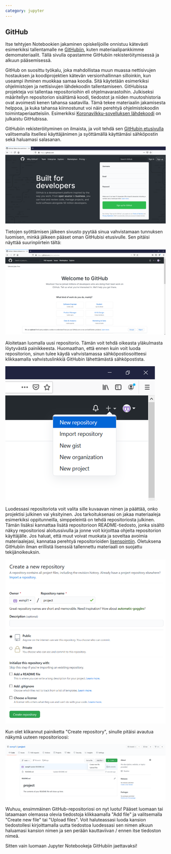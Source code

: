```yaml
---
category: jupyter
---
```


## GitHub

Itse tehtyjen Notebookien jakaminen opiskelijoille onnistuu kätevästi esimerkiksi tallentamalle ne [GitHubiin](https://github.com/), kuten materiaalipankkimme demomateriaalit. Tällä sivulla opastamme GitHubiin rekisteröitymisessä ja alkuun pääsemisessä.

GitHub on suosittu työkalu, joka mahdollistaa muun muassa nettisivujen hostauksen ja koodiprojektien kätevän versionhallinnan silloinkin, kun useampi ihminen muokkaa samaa koodia. Sitä käytetään esimerkiksi ohjelmistojen ja nettisivujen lähdekoodin tallentamiseen. GitHubissa projekteja voi tallentaa repositorioihin eli ohjelmavarastoihin. Julkiseksi määritellyn repositorion sisältämä koodi, tiedostot ja niiden muutoshistoria ovat avoimesti kenen tahansa saatavilla. Tämä tekee materiaalin jakamisesta helppoa, ja kuka tahansa kiinnostunut voi näin perehtyä ohjelmistokoodin toimintaperiaatteisiin. Esimerkiksi [Koronavilkku-sovelluksen lähdekoodi](https://github.com/THLfi) on julkaistu GitHubissa.

GitHubiin rekisteröityminen on ilmaista, ja voit tehdä sen [GitHubin etusivulla](https://github.com/) valitsemalla itsellesi käyttäjänimen ja syöttämällä käyttämäsi sähköpostin sekä haluamasi salasanan.

![GitHub-tunnuksen luominen](../assets/img/github-signup.png)

Tietojen syöttämisen jälkeen sivusto pyytää sinua vahvistamaan tunnuksen luomisen, minkä jälkeen pääset oman GitHubisi etusivulle. Sen pitäisi näyttää suurinpiirtein tältä:

![GitHub-etusivu](../assets/img/github-signedin.png)

Aloitetaan luomalla uusi repositorio. Tämän voit tehdä oikeasta yläkulmasta löytyvästä painikkeesta. Huomaathan, että ennen kuin voit luoda repositorion, sinun tulee käydä vahvistamassa sähköpostiosoitteesi klikkaamalla vahvistuslinkkiä GitHubin lähettämästä sähköpostista.

![GitHub uusi repositorio](../assets/img/github-new-repo.png)

Luodessasi repositoriota voit valita sille kuvaavan nimen ja päättää, onko projektisi julkinen vai yksityinen. Jos tarkoituksenasi on jakaa materiaaleja esimerkiksi oppitunneilla, simppeleintä on tehdä repositoriosta julkinen. Tämän lisäksi kannattaa lisätä repositorioon README-tiedosto, jonka sisältö näkyy repositoriosi aloitussivulla ja jonne voit kirjoittaa ohjeita repositorion käyttäjälle. Jos haluat, että muut voivat muokata ja soveltaa avoimia materiaalejasi, kannataa perehtyä repositorioiden [lisensointiin](https://docs.github.com/en/free-pro-team@latest/github/creating-cloning-and-archiving-repositories/licensing-a-repository). Oletuksena GitHubiin ilman erillistä lisenssiä tallennettu materiaali on suojattu tekijänoikeuksin.

![GitHub repositorion luominen](../assets/img/github-create-new-repo.png)

Kun olet klikannut painiketta "Create repository", sinulle pitäisi avautua näkymä uuteen repositorioosi:

![GitHub-repositorio](../assets/img/github-project.png)

Wuhuu, ensimmäinen GitHub-repositoriosi on nyt luotu! Pääset luomaan tai lataamaan olemassa olevia tiedostoja klikkaamalla "Add file" ja valitsemalla "Create new file" tai "Upload files". Voit haluteassasi luoda kansion tiedostollesi kirjoittamalla uutta tiedostoa luodessasi sen nimen alkuun haluamasi kansion nimen ja sen perään kauttaviivan / ennen itse tiedoston nimeä.

Sitten vain luomaan Jupyter Notebookeja GitHubiin jaettavaksi!